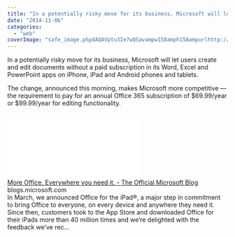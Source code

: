 ```yaml
---
title: "In a potentially risky move for its business, Microsoft will let users create an..."
date: "2014-11-06"
categories: 
  - "web"
coverImage: "safe_image.phpdAQAVptu3Ie7wQSavampw158amph158ampurlhttp://mscorp.blob_.core_.windows.net/mscorpmedia/2014/11/officeverywhere1.png"
---
```


In a potentially risky move for its business, Microsoft will let users create and edit documents without a paid subscription in its Word, Excel and PowerPoint apps on iPhone, iPad and Android phones and tablets.  
  
The change, announced this morning, makes Microsoft more competitive — the requirement to pay for an annual Office 365 subscription of $69.99/year or $99.99/year for editing functionality.  
  
[![](images/safe_image.php?d=AQAVptu3Ie7wQSav&w=158&h=158&url=http%3A%2F%2Fmscorp.blob.core.windows.net%2Fmscorpmedia%2F2014%2F11%2Fofficeverywhere1.png)](http://l.facebook.com/l.php?u=http%3A%2F%2Fblogs.microsoft.com%2Fblog%2F2014%2F11%2F06%2Foffice-everywhere%2F&h=ZAQFU9zPW&s=1)  
[More Office. Everywhere you need it. - The Official Microsoft Blog](http://l.facebook.com/l.php?u=http%3A%2F%2Fblogs.microsoft.com%2Fblog%2F2014%2F11%2F06%2Foffice-everywhere%2F&h=SAQHgWUNd&s=1)  
blogs.microsoft.com  
In March, we announced Office for the iPad®, a major step in commitment to bring Office to everyone, on every device and anywhere they need it. Since then, customers took to the App Store and downloaded Office for their iPads more than 40 million times and we’re delighted with the feedback we’ve rec…
